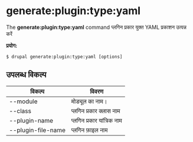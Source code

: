 # generate:plugin:type:yaml
The **generate:plugin:type:yaml** command प्लगिन प्रकार युक्त YAML प्रकाशन उत्पन्न करें

**प्रयोग:**
```
$ drupal generate:plugin:type:yaml [options] 
```

## उपलब्ध विकल्प
विकल्प | विवरण
-------|-------------
--module | मोड्यूल का नाम।
--class | प्लगिन प्रकार क्लास नाम
--plugin-name | प्लगिन प्रकार यांत्रिक नाम
--plugin-file-name | प्लगिन फ़ाइल नाम
